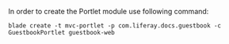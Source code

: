 In order to create the Portlet module use following command:

`blade create -t mvc-portlet -p com.liferay.docs.guestbook -c GuestbookPortlet guestbook-web`

